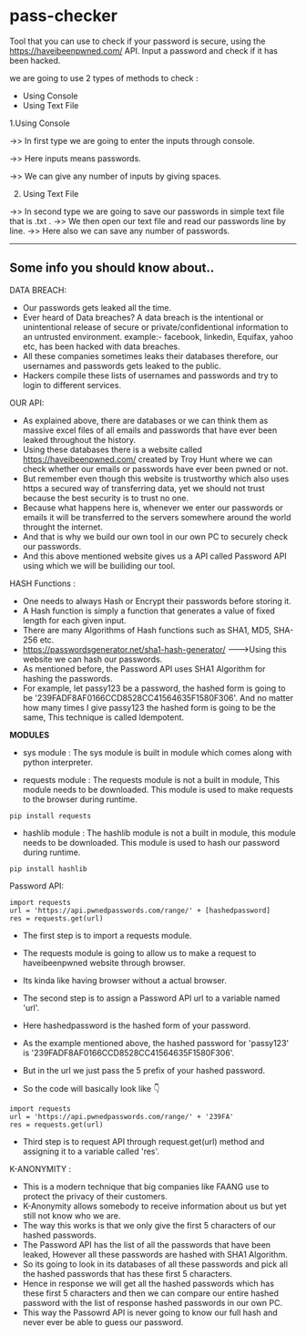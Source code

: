 # pass-checker
Tool that you can use to check if your password is secure, using the https://haveibeenpwned.com/ API. Input a password and check if it has been hacked.




we are going to use 2 types of methods to check :
- Using Console  
- Using Text File


1.Using Console

   ->> In first type we are going to enter the inputs through console.
 
   ->> Here inputs means passwords.
 
   ->> We can give any number of inputs by giving spaces.

2. Using Text File

->> In second type we are going to save our passwords in simple text file that is .txt .
->> We then open our text file and read our passwords line by line.
->> Here also we can save any number of passwords.


---

## Some info you should know about..

DATA BREACH:

- Our passwords gets leaked all the time.
- Ever heard of Data breaches? A data breach is the intentional or unintentional release of secure or private/confidentional information to an untrusted environment. example:- facebook, linkedin, Equifax, yahoo etc, has been hacked with data breaches.
- All these companies sometimes leaks their databases therefore, our usernames and passwords gets leaked to the public.
- Hackers compile these lists of usernames and passwords and try to login to different services.


OUR API:

- As explained above, there are databases or we can think them as massive excel files of all emails and passwords that have ever been leaked throughout the history.
- Using these databases there is a website called https://haveibeenpwned.com/ created by Troy Hunt where we can check whether our emails or passwords have ever been pwned or not.
- But remember even though this website is trustworthy which also uses https a secured way of transferring data, yet we should not trust because the best security is to trust no one.
- Because what happens here is, whenever we enter our passwords or emails it will be transferred to the servers somewhere around the world throught the internet.
- And that is why we build our own tool in our own PC to securely check our passwords.
- And this above mentioned website gives us a API called Password API using which we will be builiding our tool.


HASH Functions :

- One needs to always Hash or Encrypt their passwords before storing it.
- A Hash function is simply a function that generates a value of fixed length for each given input.
- There are many Algorithms of Hash functions such as SHA1, MD5, SHA-256 etc.
- https://passwordsgenerator.net/sha1-hash-generator/ --->Using this website we can hash our passwords.
- As mentioned before, the Password API uses SHA1 Algorithm for hashing the passwords.
- For example, let passy123 be a password, the hashed form is going to be '239FADF8AF0166CCD8528CC41564635F1580F306'. And no matter how many times I give passy123 the hashed form is going to be the same, This technique is called Idempotent.


**MODULES**

- sys module : The sys module is built in module which comes along with python interpreter.

- requests module : The requests module is not a built in module, This module needs to be downloaded. This module is used to make requests to the browser during runtime.

`pip install requests`

- hashlib module : The hashlib module is not a built in module, this module needs to be downloaded. This module is used to hash our password during runtime.

`pip install hashlib`

Password API:

```
import requests
url = 'https://api.pwnedpasswords.com/range/' + [hashedpassword]
res = requests.get(url)
```

- The first step is to import a requests module.

- The requests module is going to allow us to make a request to haveibeenpwned website through browser.

- Its kinda like having browser without a actual browser.

- The second step is to assign a Password API url to a variable named 'url'.

- Here hashedpassword is the hashed form of your password.

- As the example mentioned above, the hashed password for 'passy123' is '239FADF8AF0166CCD8528CC41564635F1580F306'.

- But in the url we just pass the 5 prefix of your hashed password.

- So the code will basically look like 👇

```
import requests
url = 'https://api.pwnedpasswords.com/range/' + '239FA'
res = requests.get(url)
```

- Third step is to request API through request.get(url) method and assigning it to a variable called 'res'.



K-ANONYMITY :

- This is a modern technique that big companies like FAANG use to protect the privacy of their customers.
- K-Anonymity allows somebody to receive information about us but yet still not know who we are.
- The way this works is that we only give the first 5 characters of our hashed passwords.
- The Password API has the list of all the passwords that have been leaked, However all these passwords are hashed with SHA1 Algorithm.
- So its going to look in its databases of all these passwords and pick all the hashed passwords that has these first 5 characters.
- Hence in response we will get all the hashed passwords which has these first 5 characters and then we can compare our entire hashed password with the list of response hashed passwords in our own PC.
- This way the Passowrd API is never going to know our full hash and never ever be able to guess our password.

